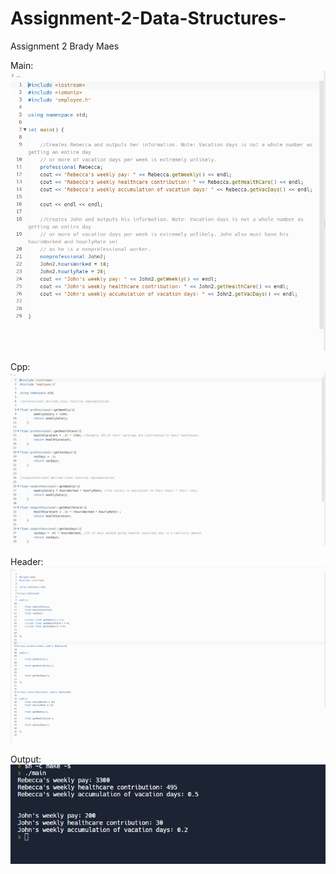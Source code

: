 # Assignment-2-Data-Structures-
Assignment 2
Brady Maes

Main:
![](https://github.com/BradyMaes1/Assignment-2-Data-Structures-/blob/main/assignment2part2main.PNG)

Cpp:
![](https://github.com/BradyMaes1/Assignment-2-Data-Structures-/blob/main/assignment2part2cpp.PNG)

Header:
![](https://github.com/BradyMaes1/Assignment-2-Data-Structures-/blob/main/assignment2part2header.PNG)

Output:
![](https://github.com/BradyMaes1/Assignment-2-Data-Structures-/blob/main/assignment2part2output.PNG)
